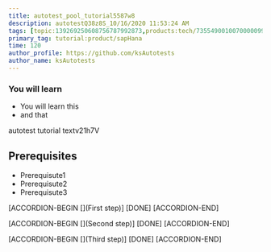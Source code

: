 ```yaml
---
title: autotest_pool_tutorial5587w8
description: autotestQ38z8S_10/16/2020 11:53:24 AM
tags: [topic:139269250608756787992873,products:tech/73554900100700000996,tutorial:experience/advanced]
primary_tag: tutorial:product/sapHana
time: 120
author_profile: https://github.com/ksAutotests
author_name: ksAutotests
---
```

### You will learn
- You will learn this
- and that

autotest tutorial textv21h7V

## Prerequisites
- Prerequisute1
- Prerequisute2
- Prerequisute3

[ACCORDION-BEGIN [](First step)]
[DONE]
[ACCORDION-END]

[ACCORDION-BEGIN [](Second step)]
[DONE]
[ACCORDION-END]

[ACCORDION-BEGIN [](Third step)]
[DONE]
[ACCORDION-END]

